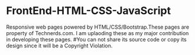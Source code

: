# FrontEnd-HTML-CSS-JavaScript
Responsive web pages powered by HTML/CSS/Bootstrap.These pages are property of Technerds.com.
I am uplaoding these as my major contribution in developing these pages.
#You can not share its source code or copy its design since it will be a Copyright Violation. 
